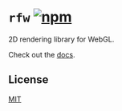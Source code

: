 # `rfw` [![npm](https://img.shields.io/npm/v/rfw2d)](https://www.npmjs.com/package/rfw2d)

2D rendering library for WebGL.

Check out the [docs](https://schlechtwetterfront.github.io/rfw).

## License

[MIT](https://opensource.org/licenses/MIT)
